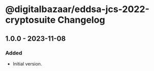 # @digitalbazaar/eddsa-jcs-2022-cryptosuite Changelog

## 1.0.0 - 2023-11-08

### Added
- Initial version.

